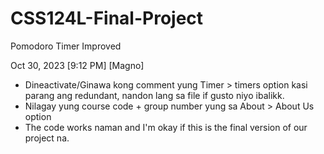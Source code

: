 # CSS124L-Final-Project
Pomodoro Timer Improved

Oct 30, 2023 [9:12 PM] [Magno]
- Dineactivate/Ginawa kong comment yung Timer > timers option kasi parang ang redundant, nandon lang sa file if gusto niyo ibalikk.
- Nilagay yung course code + group number yung sa About > About Us option
- The code works naman and I'm okay if this is the final version of our project na.
